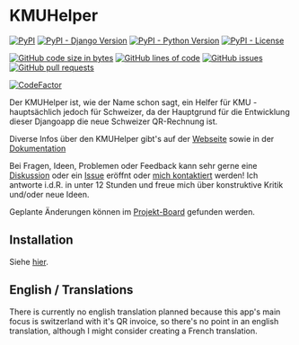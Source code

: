 # KMUHelper

[![PyPI](https://img.shields.io/pypi/v/django-kmuhelper)](https://pypi.org/project/django-kmuhelper)
[![PyPI - Django Version](https://img.shields.io/pypi/djversions/django-kmuhelper)](https://pypi.org/project/django-kmuhelper)
[![PyPI - Python Version](https://img.shields.io/pypi/pyversions/django-kmuhelper)](https://pypi.org/project/django-kmuhelper)
[![PyPI - License](https://img.shields.io/pypi/l/django-kmuhelper)](https://github.com/rafaelurben/django-kmuhelper/blob/master/LICENSE)

[![GitHub code size in bytes](https://img.shields.io/github/languages/code-size/rafaelurben/django-kmuhelper)](https://github.com/rafaelurben/django-kmuhelper)
[![GitHub lines of code](https://img.shields.io/tokei/lines/github.com/rafaelurben/django-kmuhelper)](https://github.com/rafaelurben/django-kmuhelper)
[![GitHub issues](https://img.shields.io/github/issues/rafaelurben/django-kmuhelper)](https://github.com/rafaelurben/django-kmuhelper/issues)
[![GitHub pull requests](https://img.shields.io/github/issues-pr/rafaelurben/django-kmuhelper)](https://github.com/rafaelurben/django-kmuhelper/pulls)

[![CodeFactor](https://www.codefactor.io/repository/github/rafaelurben/django-kmuhelper/badge)](https://www.codefactor.io/repository/github/rafaelurben/django-kmuhelper)

Der KMUHelper ist, wie der Name schon sagt, ein Helfer für KMU - hauptsächlich jedoch für Schweizer, da der Hauptgrund für
die Entwicklung dieser Djangoapp die neue Schweizer QR-Rechnung ist.

Diverse Infos über den KMUHelper gibt's auf der [Webseite](https://rafaelurben.github.io/kmuhelper/) sowie in der [Dokumentation](https://rafaelurben.github.io/django-kmuhelper/)

Bei Fragen, Ideen, Problemen oder Feedback kann sehr gerne eine [Diskussion](https://github.com/rafaelurben/django-kmuhelper/discussions) oder ein [Issue](https://github.com/rafaelurben/django-kmuhelper/issues) eröffnt oder [mich kontaktiert](https://rafaelurben.github.io/kmuhelper/kontakt) werden! Ich antworte i.d.R. in unter 12 Stunden und freue mich über konstruktive Kritik und/oder neue Ideen.

Geplante Änderungen können im [Projekt-Board](https://github.com/rafaelurben/django-kmuhelper/projects/1?fullscreen=true) gefunden werden.

## Installation

Siehe [hier](https://rafaelurben.github.io/django-kmuhelper/installation).

## English / Translations

There is currently no english translation planned because this app's main focus is switzerland with it's QR invoice, so there's no point in an english translation, although I might consider creating a French translation.
